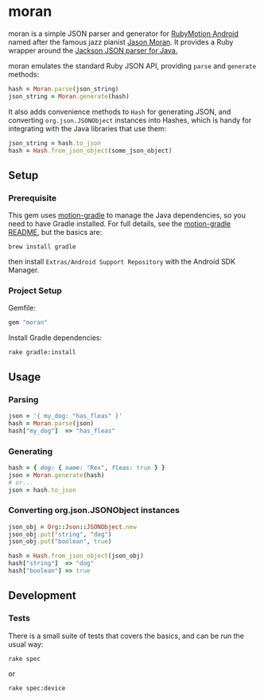 # moran

moran is a simple JSON parser and generator for [RubyMotion Android](http://rubymotion.com) named after the famous jazz pianist [Jason Moran](http://en.wikipedia.org/wiki/Jason_Moran_%28musician%29). It provides a Ruby wrapper around the [Jackson JSON parser for Java.](https://github.com/FasterXML/jackson)

moran emulates the standard Ruby JSON API, providing `parse` and `generate` methods:

```ruby
hash = Moran.parse(json_string)
json_string = Moran.generate(hash)
```

It also adds convenience methods to `Hash` for generating JSON, and converting `org.json.JSONObject` instances into Hashes, which is handy for integrating with the Java libraries that use them:

```ruby
json_string = hash.to_json
hash = Hash.from_json_object(some_json_object)
```

## Setup

### Prerequisite

This gem uses [motion-gradle](https://github.com/HipByte/motion-gradle) to manage the Java dependencies, so you need to have Gradle installed. For full details, see the [motion-gradle README](https://github.com/HipByte/motion-gradle), but the basics are:

```shell
brew install gradle
```

then install `Extras/Android Support Repository` with the Android SDK Manager.

### Project Setup

Gemfile:

```ruby
gem "moran"
```

Install Gradle dependencies:

```shell
rake gradle:install
```

## Usage

### Parsing

```ruby
json = '{ my_dog: "has_fleas" }'
hash = Moran.parse(json)
hash["my_dog"]  => "has_fleas"
```

### Generating

```ruby
hash = { dog: { name: "Rex", fleas: true } }
json = Moran.generate(hash)
# or...
json = hash.to_json
```

### Converting org.json.JSONObject instances

```ruby
json_obj = Org::Json::JSONObject.new
json_obj.put("string", "dog")
json_obj.put("boolean", true)

hash = Hash.from_json_object(json_obj)
hash["string"]  => "dog"
hash["boolean"] => true
```

## Development

### Tests

There is a small suite of tests that covers the basics, and can be run the usual way:

```
rake spec
```
or
```
rake spec:device
```


